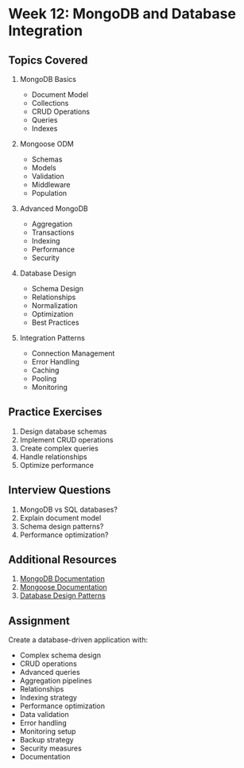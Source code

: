 # Week 12: MongoDB and Database Integration

## Topics Covered

1. MongoDB Basics

   - Document Model
   - Collections
   - CRUD Operations
   - Queries
   - Indexes

2. Mongoose ODM

   - Schemas
   - Models
   - Validation
   - Middleware
   - Population

3. Advanced MongoDB

   - Aggregation
   - Transactions
   - Indexing
   - Performance
   - Security

4. Database Design

   - Schema Design
   - Relationships
   - Normalization
   - Optimization
   - Best Practices

5. Integration Patterns
   - Connection Management
   - Error Handling
   - Caching
   - Pooling
   - Monitoring

## Practice Exercises

1. Design database schemas
2. Implement CRUD operations
3. Create complex queries
4. Handle relationships
5. Optimize performance

## Interview Questions

1. MongoDB vs SQL databases?
2. Explain document model
3. Schema design patterns?
4. Performance optimization?

## Additional Resources

1. [MongoDB Documentation](https://docs.mongodb.com/)
2. [Mongoose Documentation](https://mongoosejs.com/docs/)
3. [Database Design Patterns](https://www.mongodb.com/blog/post/building-with-patterns-a-summary)

## Assignment

Create a database-driven application with:

- Complex schema design
- CRUD operations
- Advanced queries
- Aggregation pipelines
- Relationships
- Indexing strategy
- Performance optimization
- Data validation
- Error handling
- Monitoring setup
- Backup strategy
- Security measures
- Documentation
